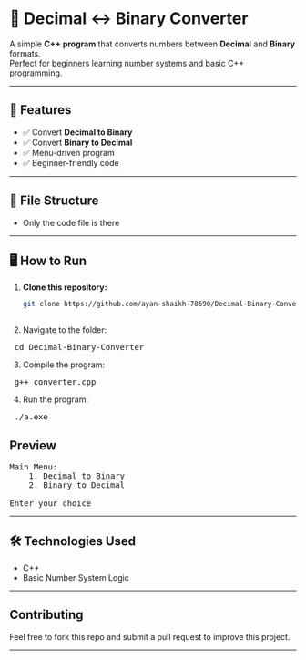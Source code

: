 # 🔢 Decimal ↔ Binary Converter

A simple **C++ program** that converts numbers between **Decimal** and **Binary** formats.  
Perfect for beginners learning number systems and basic C++ programming.

---

## 📌 Features
- ✅ Convert **Decimal to Binary**
- ✅ Convert **Binary to Decimal**
- ✅ Menu-driven program 
- ✅ Beginner-friendly code

---

## 📂 File Structure
- Only the code file is there

---

## 🖥️ How to Run
1. **Clone this repository:**
   ```bash
   git clone https://github.com/ayan-shaikh-78690/Decimal-Binary-Converter.git
  


2. Navigate to the folder: <br>
<pre> cd Decimal-Binary-Converter </pre>
  


3. Compile the program: <br>
<pre> g++ converter.cpp </pre>
  


4. Run the program: <br>
<pre> ./a.exe </pre>
  
## Preview
<pre>
Main Menu:
    1. Decimal to Binary
    2. Binary to Decimal

Enter your choice  
</pre>

---

## 🛠️ Technologies Used
- C++
- Basic Number System Logic
  
---

## Contributing
Feel free to fork this repo and submit a pull request to improve this project.  
  
---




  
